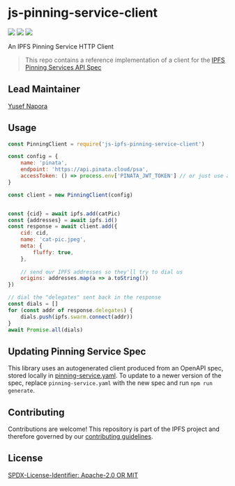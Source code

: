# js-pinning-service-client


[![](https://img.shields.io/badge/made%20by-Protocol%20Labs-blue.svg?style=flat-square)](http://protocol.ai)
[![](https://img.shields.io/badge/project-IPFS-blue.svg?style=flat-square)](https://ipfs.io/)
[![](https://img.shields.io/badge/status-draft-yellow.svg?style=flat-square)](https://github.com/ipfs/specs/#understanding-the-meaning-of-the-spec-badges-and-their-lifecycle)

An IPFS Pinning Service HTTP Client

> This repo contains a reference implementation of a client for the [IPFS Pinning Services API Spec](https://github.com/ipfs/pinning-services-api-spec)

## Lead Maintainer

[Yusef Napora](https://github.com/yusefnapora)

## Usage

```javascript
const PinningClient = require('js-ipfs-pinning-service-client')

const config = {
    name: 'pinata',
    endpoint: 'https://api.pinata.cloud/psa',
    accessToken: () => process.env['PINATA_JWT_TOKEN'] // or just use a token string directly instead of a function
}

const client = new PinningClient(config)


const {cid} = await ipfs.add(catPic)
const {addresses} = await ipfs.id()
const response = await client.add({
    cid: cid, 
    name: 'cat-pic.jpeg',
    meta: {
        fluffy: true,
    },
    
    // send our IPFS addresses so they'll try to dial us
    origins: addresses.map(a => a.toString())
})

// dial the "delegates" sent back in the response
const dials = []
for (const addr of response.delegates) {
    dials.push(ipfs.swarm.connect(addr))
}
await Promise.all(dials)
```

## Updating Pinning Service Spec

This library uses an autogenerated client produced from an OpenAPI spec, stored locally in [pinning-service.yaml](./pinning-service.yaml).
To update to a newer version of the spec, replace `pinning-service.yaml` with the new spec and run `npm run generate`.

## Contributing

Contributions are welcome! This repository is part of the IPFS project and therefore governed by our [contributing guidelines](https://github.com/ipfs/community/blob/master/CONTRIBUTING.md).

## License

[SPDX-License-Identifier: Apache-2.0 OR MIT](LICENSE.md)
